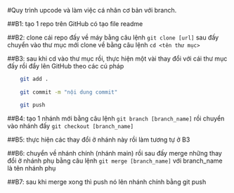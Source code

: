 #Quy trình upcode và làm việc cá nhân cơ bản với branch.

##B1: tạo 1 repo trên GitHub có tạo file readme

##B2: clone cái repo đấy về máy bằng câu lệnh ``` git clone [url] ``` sau đấy chuyển vào thư mục mới clone về bằng câu lệnh ``` cd <tên thư mục> ```

##B3: sau khi cd vào thư mục rồi, thực hiện một vài thay đổi với cái thư mục đấy rồi đẩy lên GitHub theo các cú pháp
	
```bash
	git add .
	
	git commit -m "nội dung commit"

	git push 

```	

##B4: tạo 1 nhánh mới bằng câu lệnh ``` git branch [branch_name] ``` rồi chuyển vào nhánh đấy ``` git checkout [branch_name] ```

##B5: thực hiện các thay đổi ở nhánh này rồi làm tương tự ở B3

##B6: chuyển về nhánh chính (nhánh main) rồi sau đấy merge những thay đổi ở nhánh phụ bằng câu lệnh ``` git merge [branch_name] ``` với branch_name là tên nhánh phụ

##B7: sau khi merge xong thì push nó lên nhánh chính bằng git push